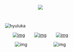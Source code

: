 <div id="header" align="center">

![](https://komarev.com/ghpvc/?username=destroy-boys&style=plastic&color=lightgrey&label=_᧔᧓_&base=1000)

‎  ‎  ‎  ‎‎ ‎  ‎  ‎  ‎‎ 
<div id="header" align="center">

![hyuluka](https://i.postimg.cc/mD39k68b/Untitled98-20250202141331.png)
‎  ‎  ‎  ‎‎ ‎  ‎  ‎  ‎‎ 
‎  ‎  ‎  ‎‎ ‎  ‎  ‎  ‎‎ 
‎  ‎  ‎  ‎‎ ‎  ‎  ‎  ‎‎ 
<div id="header" align="center">

[![img](https://i.postimg.cc/3JjG3wnP/Untitled99-20250202145240.png)](https://rentry.co/megz)⠀⠀⠀[![img](https://i.postimg.cc/8z16cVYs/Untitled99-20250202145300.png)‎](https://pancreas.atabook.org/)⠀⠀⠀[![img](https://i.postimg.cc/7ZmTTWv9/Untitled99-20250202145323.png)](https://4megz.straw.page)
  
<div id="header" align="center">

![img](https://i.postimg.cc/rp1sNRWj/Untitled99-20250202142020.png)‎  ‎  ‎  ‎‎ ‎  ‎ ‎ ‎  ‎  ‎  ‎‎ ‎  ‎  ‎![img](https://i.postimg.cc/021mgSdY/Untitled99-20250202144307.png)
